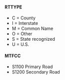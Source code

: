 
#### RTTYPE

- C = County
- I = Interstate
- M = Common Name
- O = Other
- S = State recognized
- U = U.S.

#### MTFCC
- S1100   Primary Road
- S1200   Secondary Road 
